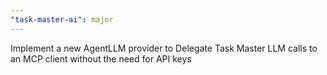 ```yaml
---
"task-master-ai": major
---
```


Implement a new AgentLLM provider to Delegate Task Master LLM calls to an MCP client without the need for API keys
